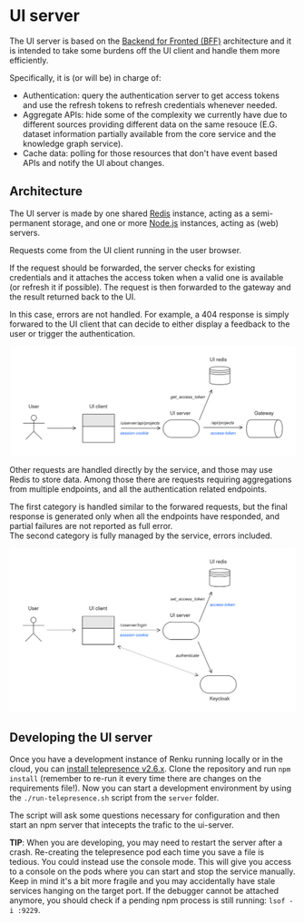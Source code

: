 # UI server

The UI server is based on the [Backend for Fronted (BFF)](https://samnewman.io/patterns/architectural/bff) architecture and it is intended to take some burdens off the UI client and handle them more efficiently.

Specifically, it is (or will be) in charge of:
- Authentication: query the authentication server to get access tokens and use the refresh tokens
  to refresh credentials whenever needed.
- Aggregate APIs: hide some of the complexity we currently have due to different sources providing
  different data on the same resouce (E.G. dataset information partially available from the core
  service and the knowledge graph service).
- Cache data: polling for those resources that don't have event based APIs and notify the UI about
  changes.

## Architecture

The UI server is made by one shared [Redis](https://redis.com) instance, acting as a
semi-permanent storage, and one or more [Node.js](https://nodejs.org) instances, acting as
(web) servers.

Requests come from the UI client running in the user browser.

If the request should be forwarded, the server checks for existing credentials and it attaches
the access token when a valid one is available (or refresh it if possible).
The request is then forwarded to the gateway and the result returned back to the UI.

In this case, errors are not handled. For example, a 404 response is simply forwared to the UI
client that can decide to either display a feedback to the user or trigger the authentication.

![Request flow](./public/server-flow-request.png)

Other requests are handled directly by the service, and those may use Redis to store data.
Among those there are requests requiring aggregations from multiple endpoints, and all the
authentication related endpoints.

The first category is handled similar to the forwared requests, but the final 
response is generated only when all the endpoints have responded, and partial failures
are not reported as full error.\
The second category is fully managed by the service, errors included.

![Authentication flow](./public/server-flow-auth.png)

## Developing the UI server

Once you have a development instance of Renku running locally or in the cloud,
you can [install telepresence v2.6.x](https://www.telepresence.io/docs/latest/install/).
Clone the repository and run `npm install` (remember to re-run it every time there are
changes on the requirements file!).
Now you can start a development environment by using the `./run-telepresence.sh`
script from the `server` folder.

The script will ask some questions necessary for configuration and then start an npm server that intecepts the trafic to the ui-server.

**TIP**: When you are developing, you may need to restart the server after a crash. Re-creating
the telepresence pod each time you save a file is tedious. You could instead use the console
mode. This will give you access to a console on the pods where you can start and stop the service manually. Keep in mind it's a bit more fragile and you may accidentally have stale services hanging on the target port. If the debugger cannot be attached
anymore, you should check if a pending npm process is still running: `lsof -i :9229`.

